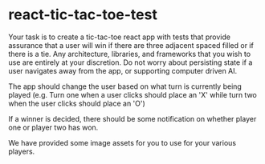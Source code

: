 # react-tic-tac-toe-test

Your task is to create a tic-tac-toe react app with tests that provide assurance that a user will win if there are three adjacent spaced filled or if there is a tie. Any architecture, libraries, and frameworks that you wish to use are entirely at your discretion. Do not worry about persisting state if a user navigates away from the app, or supporting computer driven AI.

The app should change the user based on what turn is currently being played (e.g. Turn one when a user clicks should place an 'X' while turn two when the user clicks should place an 'O')

If a winner is decided, there should be some notification on whether player one or player two has won.

We have provided some image assets  for you to use for your various players.
